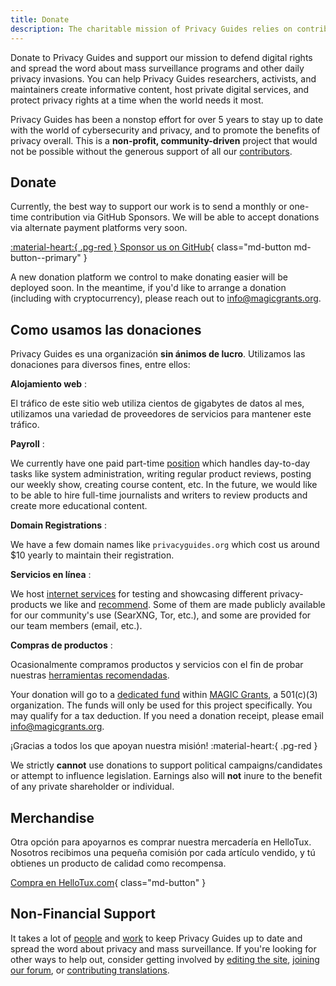 ```yaml
---
title: Donate
description: The charitable mission of Privacy Guides relies on contributions from visitors like yourself. Anything you can do to support the project is hugely appreciated.
---
```


<!-- markdownlint-disable MD036 -->
Donate to Privacy Guides and support our mission to defend digital rights and spread the word about mass surveillance programs and other daily privacy invasions. You can help Privacy Guides researchers, activists, and maintainers create informative content, host private digital services, and protect privacy rights at a time when the world needs it most.

Privacy Guides has been a nonstop effort for over 5 years to stay up to date with the world of cybersecurity and privacy, and to promote the benefits of privacy overall. This is a **non-profit, community-driven** project that would not be possible without the generous support of all our [contributors](contributors.md).

## Donate

Currently, the best way to support our work is to send a monthly or one-time contribution via GitHub Sponsors. We will be able to accept donations via alternate payment platforms very soon.

[:material-heart:{ .pg-red } Sponsor us on GitHub](https://github.com/sponsors/privacyguides){ class="md-button md-button--primary" }

A new donation platform we control to make donating easier will be deployed soon. In the meantime, if you'd like to arrange a donation (including with cryptocurrency), please reach out to [info@magicgrants.org](mailto:info@magicgrants.org).

## Como usamos las donaciones

Privacy Guides es una organización **sin ánimos de lucro**. Utilizamos las donaciones para diversos fines, entre ellos:

**Alojamiento web**
:

El tráfico de este sitio web utiliza cientos de gigabytes de datos al mes, utilizamos una variedad de proveedores de servicios para mantener este tráfico.

**Payroll**
:

We currently have one paid part-time [position](../about.md#staff) which handles day-to-day tasks like system administration, writing regular product reviews, posting our weekly show, creating course content, etc. In the future, we would like to be able to hire full-time journalists and writers to review products and create more educational content.

**Domain Registrations**
:

We have a few domain names like `privacyguides.org` which cost us around $10 yearly to maintain their registration.

**Servicios en línea**
:

We host [internet services](services.md) for testing and showcasing different privacy-products we like and [recommend](../tools.md). Some of them are made publicly available for our community's use (SearXNG, Tor, etc.), and some are provided for our team members (email, etc.).

**Compras de productos**
:

Ocasionalmente compramos productos y servicios con el fin de probar nuestras [herramientas recomendadas](../tools.md).

Your donation will go to a [dedicated fund](https://magicgrants.org/funds/privacy_guides) within [MAGIC Grants](https://magicgrants.org), a 501(c)(3) organization. The funds will only be used for this project specifically. You may qualify for a tax deduction. If you need a donation receipt, please email <info@magicgrants.org>.

¡Gracias a todos los que apoyan nuestra misión! :material-heart:{ .pg-red }

We strictly **cannot** use donations to support political campaigns/candidates or attempt to influence legislation. Earnings also will **not** inure to the benefit of any private shareholder or individual.

## Merchandise

Otra opción para apoyarnos es comprar nuestra mercadería en HelloTux. Nosotros recibimos una pequeña comisión por cada artículo vendido, y tú obtienes un producto de calidad como recompensa.

[Compra en HelloTux.com](https://hellotux.com/privacyguides){ class="md-button" }

## Non-Financial Support

It takes a lot of [people](contributors.md) and [work](https://github.com/privacyguides/privacyguides.org/pulse/monthly) to keep Privacy Guides up to date and spread the word about privacy and mass surveillance. If you're looking for other ways to help out, consider getting involved by [editing the site](https://github.com/privacyguides/privacyguides.org), [joining our forum](https://discuss.privacyguides.net), or [contributing translations](https://crowdin.com/project/privacyguides).
